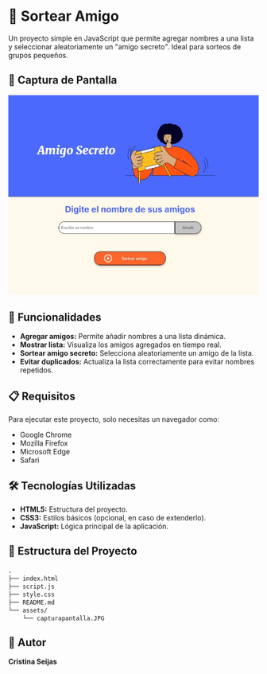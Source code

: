 # 🎉 Sortear Amigo

Un proyecto simple en JavaScript que permite agregar nombres a una lista y seleccionar aleatoriamente un "amigo secreto". Ideal para sorteos de grupos pequeños.

## 📸 Captura de Pantalla

![Captura de Pantalla](./assets/capturapantalla.JPG)

## 🚀 Funcionalidades

- **Agregar amigos:** Permite añadir nombres a una lista dinámica.
- **Mostrar lista:** Visualiza los amigos agregados en tiempo real.
- **Sortear amigo secreto:** Selecciona aleatoriamente un amigo de la lista.
- **Evitar duplicados:** Actualiza la lista correctamente para evitar nombres repetidos.

## 📋 Requisitos

Para ejecutar este proyecto, solo necesitas un navegador como:
- Google Chrome
- Mozilla Firefox
- Microsoft Edge
- Safari

## 🛠️ Tecnologías Utilizadas

- **HTML5:** Estructura del proyecto.
- **CSS3:** Estilos básicos (opcional, en caso de extenderlo).
- **JavaScript:** Lógica principal de la aplicación.

## 📂 Estructura del Proyecto

```plaintext
.
├── index.html
├── script.js
├── style.css
├── README.md
└── assets/
    └── capturapantalla.JPG
```

## 👩 Autor

**Cristina Seijas**


